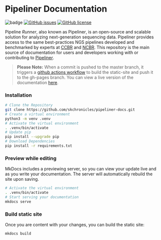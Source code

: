 # Pipeliner Documentation  

![badge](https://action-badges.now.sh/CCBR/pipeliner-docs?action=ci)  [![GitHub issues](https://img.shields.io/github/issues/CCBR/pipeliner-docs)](https://github.com/CCBR/pipeliner-docs/issues)  [![GitHub license](https://img.shields.io/github/license/CCBR/pipeliner-docs)](https://github.com/CCBR/pipeliner-docs/blob/master/LICENSE)  

Pipeline *Runner*, also known as Pipeline*r*, is an open-source and scalable solution for analyzing next-generation sequencing data. Pipeliner provides access to the same best-practices NGS pipelines developed and benchmarked by experts at [CCBR](https://ccbr.ccr.cancer.gov/) and [NCBR](https://ncbr.ncifcrf.gov/). This repository is the main source of documentation for users and developers working with or contributing to [Pipeline*r*](https://github.com/CCBR/Pipeliner).

> **Please Note:** When a commit is pushed to the master branch, it triggers a [github actions workflow](https://github.com/CCBR/pipeliner-docs/actions) to build the static-site and push it to the gh-pages branch. You can view a live version of the documentation [here](https://ccbr.github.io/pipeliner-docs/).

### Installation
```bash
# Clone the Repository
git clone https://github.com/skchronicles/pipeliner-docs.git
# Create a virtual environment
python3 -m venv .venv
# Activate the virtual environment
. .venv/bin/activate
# Update pip
pip install --upgrade pip
# Download Dependencies
pip install -r requirements.txt
```

### Preview while editing  
MkDocs includes a previewing server, so you can view your update live and as you write your documentation. The server will automatically rebuild the site upon saving.  
```bash
# Activate the virtual environment
. .venv/bin/activate
# Start serving your documentation
mkdocs serve
```

### Build static site  
Once you are content with your changes, you can build the static site:  
```bash
mkdocs build
```
